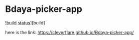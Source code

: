 # Bdaya-picker-app
[!build status][build-badge]][build]

[build-badge]: https://img.shields.io/github/workflow/status/paypal/paypal-js/validate?logo=github&style=flat-square

here is the link: https://cleverflare.github.io/Bdaya-picker-app/
